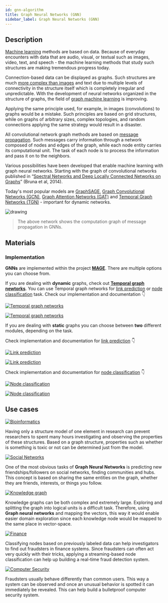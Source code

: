 ```yaml
---
id: gnn-algorithm
title: Graph Neural Networks (GNN)
sidebar_label: Graph Neural Networks (GNN)
---
```


## Description

[Machine learning](https://en.wikipedia.org/wiki/Machine_learning) methods are based on data. Because of everyday encounters with data that are audio, visual, or textual such as images, video, text, and speech - the machine learning methods that study such structures are making tremendous progress today.

Connection-based data can be displayed as graphs. Such structures are much [more complex than images](https://towardsdatascience.com/machine-learning-on-graphs-part-1-9ec3b0bd6abc) and text due to multiple levels of connectivity in the structure itself which is completely irregular and unpredictable. With the development of neural networks organized in the structure of graphs, the field of [graph machine learning](https://arxiv.org/abs/2005.03675) is improving.

Applying the same principle used, for example, in images (convolutions) to graphs would be a mistake. Such principles are based on grid structures, while on graphs of arbitrary sizes, complex topologies, and random connections applying the same strategy would result in a disaster.

All convolutional network graph methods are based on [message propagation](https://en.wikipedia.org/wiki/Belief_propagation). Such messages carry information through a network composed of nodes and edges of the graph, while each node entity carries its computational unit. The task of each node is to process the information and pass it on to the neighbors.

Various possibilities have been developed that enable machine learning with graph neural networks. Starting with the graph of convolutional networks published in “[Spectral Networks and Deep Locally Connected Networks on Graphs](https://arxiv.org/abs/1312.6203)” (Bruna et al, 2014).

Today's most popular models are [GraphSAGE](https://arxiv.org/abs/1706.02216), [Graph Convolutional Networks (GCN)](https://arxiv.org/abs/1609.02907), 
[Graph Attention Networks (GAT)](https://arxiv.org/abs/1710.10903) and [Temporal Graph Networks (TGN)](https://arxiv.org/abs/2006.10637) - important for dynamic networks.

<img src="https://i.imgur.com/nUI6x82.png" alt="drawing"/>

> The above network shows the computation graph of message propagation in GNNs.


## Materials

### Implementation

**GNNs** are implemented within the project [**MAGE**](https://github.com/memgraph/mage). There are multiple options you can choose from.

If you are dealing with **dynamic** graphs, check out **[Temporal graph newtorks](/mage/query-modules/python/temporal-graph-networks)**. You can use Temporal graph networks for [link prediction](/mage/algorithms/machine-learning-graph-analytics/link-prediction-algorithm) or [node classification](/mage/algorithms/machine-learning-graph-analytics/node-classification-algorithm) task.
Check our implementation and documentation :point_down: 

[![Temporal graph networks](https://img.shields.io/badge/Temporal_Graph_Networks-Implementation-FB6E00?logo=github&style=for-the-badge)](https://github.com/memgraph/mage/blob/main/python/tgn.py)

[![Temporal graph networks](https://img.shields.io/badge/Temporal_Graph_Networks-Documentation-FCC624?style=for-the-badge&logo=python&logoColor=white)](/mage/query-modules/python/temporal-graph-networks)

If you are dealing with **static** graphs you can choose between **two** different modules, depending on the task.

Check implementation and documentation for [link prediction](/mage/algorithms/machine-learning-graph-analytics/link-prediction-algorithm) :point_down: 

[![Link prediction](https://img.shields.io/badge/Link_Prediction-Implementation-FB6E00?logo=github&style=for-the-badge)](https://github.com/memgraph/mage/blob/main/python/link_prediction.py)

[![Link prediction](https://img.shields.io/badge/Link_Prediction-Documentation-FCC624?style=for-the-badge&logo=python&logoColor=white)](/mage/query-modules/python/link-prediction-with-gnn)

Check implementation and documentation for [node classification](/mage/algorithms/machine-learning-graph-analytics/node-classification-algorithm) :point_down: 

[![Node classification](https://img.shields.io/badge/Node_Classification-Implementation-FB6E00?logo=github&style=for-the-badge)](https://github.com/memgraph/mage/blob/main/python/node_classification.py)

[![Node classification](https://img.shields.io/badge/Node_Classification-Documentation-FCC624?style=for-the-badge&logo=python&logoColor=white)](/mage/query-modules/python/node-classification-with-gnn)

## Use cases

[![Bioinformatics](https://img.shields.io/badge/Bioinformatics-Application-8A477F?style=for-the-badge)](/use-cases/bioinformatics.md)

Having only a structure model of one element in research can prevent researchers to spent many hours investigating and observing the properties of these structures. Based on a graph structure, properties such as whether is something is toxic or not can be determined just from the model.

[![Social Networks](https://img.shields.io/badge/Social_Networks-Application-8A477F?style=for-the-badge)](/use-cases/social-media.md)

One of the most obvious tasks of **Graph Neural Networks** is predicting new friendships/followers on social networks, finding communities and hubs. This concept is based on sharing the same entities on the graph, whether they are friends, interests, or things you follow.

[![Knowledge graph](https://img.shields.io/badge/Knowledge_graphs-Application-8A477F?style=for-the-badge)](/use-cases/knowledge-graph.md)

Knowledge graphs can be both complex and extremely large. Exploring and splitting the graph into logical units is a difficult task. Therefore, using **Graph neural networks** and mapping the vectors, this way it would enable easier domain exploration since each knowledge node would be mapped to the same place in vector-space.

[![Finance](https://img.shields.io/badge/Finance-Application-8A477F?style=for-the-badge)](/use-cases/finance.md)

Classifying nodes based on previously labeled data can help investigators to find out fraudsters in finance systems. Since fraudsters can often act very quickly with their tricks, applying a streaming-based node classification can help up building a real-time fraud detection system.

[![Computer Security](https://img.shields.io/badge/Computer_Security-Application-8A477F?style=for-the-badge)](/use-cases/computer-security.md)

Fraudsters usually behave differently than common users. This way a system can be observed and once an unusual behavior is spotted it can immediately be revealed. This can help build a bulletproof computer security system.
